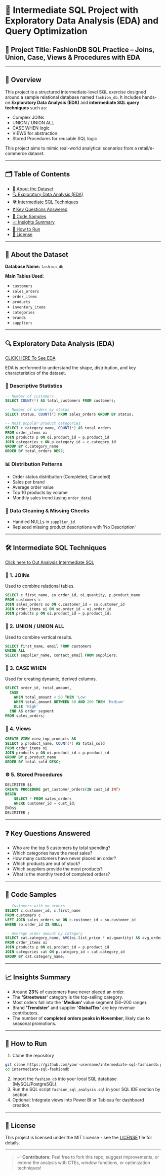 # 🧠 Intermediate SQL Project with Exploratory Data Analysis (EDA) and Query Optimization

## 📘 Project Title: FashionDB SQL Practice – Joins, Union, Case, Views & Procedures with EDA

---

## 📌 Overview

This project is a structured intermediate-level SQL exercise designed around a sample relational database named `fashion_db`. It includes hands-on **Exploratory Data Analysis (EDA)** and **intermediate SQL query techniques** such as:

* Complex JOINs
* UNION / UNION ALL
* CASE WHEN logic
* VIEWS for abstraction
* Stored Procedures for reusable SQL logic

This project aims to mimic real-world analytical scenarios from a retail/e-commerce dataset.

---

## 🗂️ Table of Contents

* [📂 About the Dataset](#-about-the-dataset)
* [🔍 Exploratory Data Analysis (EDA)](#-exploratory-data-analysis-eda)
* [🛠️ Intermediate SQL Techniques](#️-intermediate-sql-techniques)
* [❓ Key Questions Answered](#-key-questions-answered)
* [📌 Code Samples](#-code-samples)
* [📈 Insights Summary](#-insights-summary)
* [🏁 How to Run](#-how-to-run)
* [📄 License](#-license)

---

## 📂 About the Dataset

**Database Name:** `fashion_db`

**Main Tables Used:**

* `customers`
* `sales_orders`
* `order_items`
* `products`
* `inventory_items`
* `categories`
* `brands`
* `suppliers`

---

## 🔍 Exploratory Data Analysis (EDA)
[CLICK HERE To See EDA](https://github.com/BI-with-Sabbir/Create-Fashion-Database-Analysis-Project-Using-SQL/blob/main/Exploratory%20data%20analysis%20%26%20Advance%20Data%20analysis/Output%20of%20Exploratory%20data%20Analysis%20Fashion%20Data%20base.docx)


EDA is performed to understand the shape, distribution, and key characteristics of the dataset.

### 🔢 Descriptive Statistics

```sql
-- Number of customers
SELECT COUNT(*) AS total_customers FROM customers;

-- Number of orders by status
SELECT status, COUNT(*) FROM sales_orders GROUP BY status;

-- Most popular product categories
SELECT c.category_name, COUNT(*) AS total_orders
FROM order_items oi
JOIN products p ON oi.product_id = p.product_id
JOIN categories c ON p.category_id = c.category_id
GROUP BY c.category_name
ORDER BY total_orders DESC;
```

### 📊 Distribution Patterns

* Order status distribution (Completed, Canceled)
* Sales per brand
* Average order value
* Top 10 products by volume
* Monthly sales trend (using `order_date`)

### 🧹 Data Cleaning & Missing Checks

* Handled NULLs in `supplier_id`
* Replaced missing product descriptions with 'No Description'

---

## 🛠️ Intermediate SQL Techniques
[Click here to Out Analysis Intermediate SQL](https://github.com/BI-with-Sabbir/Create-Fashion-Database-Analysis-Project-Using-SQL/blob/main/Exploratory%20data%20analysis%20%26%20Advance%20Data%20analysis/Intermediate%20SQL.pdf)

### 🔗 1. JOINs

Used to combine relational tables.

```sql
SELECT c.first_name, so.order_id, oi.quantity, p.product_name
FROM customers c
JOIN sales_orders so ON c.customer_id = so.customer_id
JOIN order_items oi ON so.order_id = oi.order_id
JOIN products p ON oi.product_id = p.product_id;
```

### 🔄 2. UNION / UNION ALL

Used to combine vertical results.

```sql
SELECT first_name, email FROM customers
UNION ALL
SELECT supplier_name, contact_email FROM suppliers;
```

### 🎯 3. CASE WHEN

Used for creating dynamic, derived columns.

```sql
SELECT order_id, total_amount,
  CASE
    WHEN total_amount < 50 THEN 'Low'
    WHEN total_amount BETWEEN 50 AND 200 THEN 'Medium'
    ELSE 'High'
  END AS order_segment
FROM sales_orders;
```

### 🧠 4. Views

```sql
CREATE VIEW view_top_products AS
SELECT p.product_name, COUNT(*) AS total_sold
FROM order_items oi
JOIN products p ON oi.product_id = p.product_id
GROUP BY p.product_name
ORDER BY total_sold DESC;
```

### ⚙️ 5. Stored Procedures

```sql
DELIMITER $$
CREATE PROCEDURE get_customer_orders(IN cust_id INT)
BEGIN
    SELECT * FROM sales_orders
    WHERE customer_id = cust_id;
END$$
DELIMITER ;
```

---

## ❓ Key Questions Answered

* Who are the top 5 customers by total spending?
* Which categories have the most sales?
* How many customers have never placed an order?
* Which products are out of stock?
* Which suppliers provide the most products?
* What is the monthly trend of completed orders?

---

## 📌 Code Samples

```sql
-- Customers with no orders
SELECT c.customer_id, c.first_name
FROM customers c
LEFT JOIN sales_orders so ON c.customer_id = so.customer_id
WHERE so.order_id IS NULL;
```

```sql
-- Average order amount by category
SELECT cat.category_name, AVG(oi.list_price * oi.quantity) AS avg_order_value
FROM order_items oi
JOIN products p ON oi.product_id = p.product_id
JOIN categories cat ON p.category_id = cat.category_id
GROUP BY cat.category_name;
```

---

## 📈 Insights Summary

* Around **23%** of customers have never placed an order.
* The **'Streetwear'** category is the top-selling category.
* Most orders fall into the **'Medium'** value segment (50–200 range).
* Brand **'Trendster'** and supplier **'GlobalTex'** are key revenue contributors.
* The number of **completed orders peaks in November**, likely due to seasonal promotions.

---

## 🏁 How to Run

1. Clone the repository

```bash
git clone https://github.com/your-username/intermediate-sql-fashiondb.git
cd intermediate-sql-fashiondb
```

2. Import the `fashion_db` into your local SQL database (MySQL/PostgreSQL).
3. Run the SQL script `fashion_sql_analysis.sql` in your SQL IDE section by section.
4. Optional: Integrate views into Power BI or Tableau for dashboard creation.

---

## 📄 License

This project is licensed under the MIT License - see the [LICENSE](LICENSE) file for details.

---

> ✅ **Contributors:** Feel free to fork this repo, suggest improvements, or extend the analysis with CTEs, window functions, or optimization techniques!


